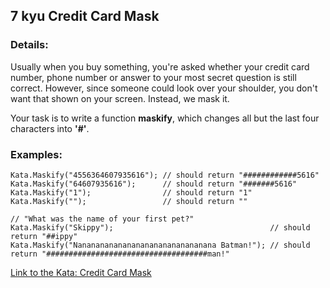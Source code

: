 ## 7 kyu Credit Card Mask

### Details:  
Usually when you buy something, you're asked whether your credit card number, phone number or answer to your most secret question is still correct. However, since someone could look over your shoulder, you don't want that shown on your screen. Instead, we mask it.

Your task is to write a function **maskify**, which changes all but the last four characters into **'#'**.

### Examples:
```
Kata.Maskify("4556364607935616"); // should return "############5616"
Kata.Maskify("64607935616");      // should return "#######5616"
Kata.Maskify("1");                // should return "1"
Kata.Maskify("");                 // should return ""

// "What was the name of your first pet?"
Kata.Maskify("Skippy");                                   // should return "##ippy"
Kata.Maskify("Nananananananananananananananana Batman!"); // should return "####################################man!"
```

[Link to the Kata: Credit Card Mask](https://www.codewars.com/kata/5412509bd436bd33920011bc/csharp)